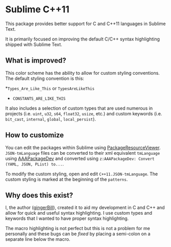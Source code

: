 # Sublime C++11

This package provides better support for C and C++11 languages in Sublime Text.

It is primarily focused on improving the default C/C++ syntax highlighting shipped with Sublime Text.

## What is improved?

This color scheme has the ability to allow for custom styling conventions. The default styling convention is this:

*`Types_Are_Like_This` or `TypesAreLikeThis`
* `CONSTANTS_ARE_LIKE_THIS`

It also includes a selection of custom types that are used numerous in projects (i.e. `uint`, `u32`, `s64`, `float32`, `usize`, etc.) and custom keywords (i.e. `bit_cast`, `internal`, `global`, `local_persist`).

## How to customize

You can edit the packages within Sublime using [PackageResourceViewer](https://packagecontrol.io/packages/PackageResourceViewer). `JSON-tmLanguage` files can be converted to their xml equivalent `tmLanguage` using [AAAPackageDev](https://packagecontrol.io/packages/AAAPackageDev) and converted using `z:AAAPackageDev: Convert (YAML, JSON, PList) to...`.

To modify the custom styling, open and edit `C++11.JSON-tmLanguage`. The custom styling is marked at the beginning of the `patterns`.

## Why does this exist?

I, the author ([gingerBill](https://github.com/gingerbill)), created it to aid my development in C and C++ and allow for quick and useful syntax highlighting. I use custom types and keywords that I wanted to have proper syntax highlighting.

The macro highlighting is not perfect but this is not a problem for me personally and these bugs can be _fixed_ by placing a semi-colon on a separate line below the macro.
